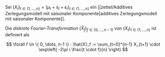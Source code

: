 Sei $(X_t)_{t \in \{ 1, \dots, n \}} = (\mu_t + s_t + \epsilon_t)_{t \in \{ 1, \dots, n \}}$ ein  [[zettel/Additives Zerlegungsmodell mit saisonaler Komponente|additives Zerlegungsmodell mit saisonaler Komponente]].

Die *diskrete Fourier-Transformation* $(\hat{X}_f)_{f \in \{ 0, \dots, n-1 \}}$ von $(X_t)_{t \in \{ 1, \dots, n \}}$ ist definiert als

$$
	\forall f \in \{ 0, \dots, n-1 \} : \hat{X}_f := \sum_{t=0}^{n-1} X_{t+1} \cdot \exp\left( -2\pi i \frac{t \cdot f}{n} \right)
$$